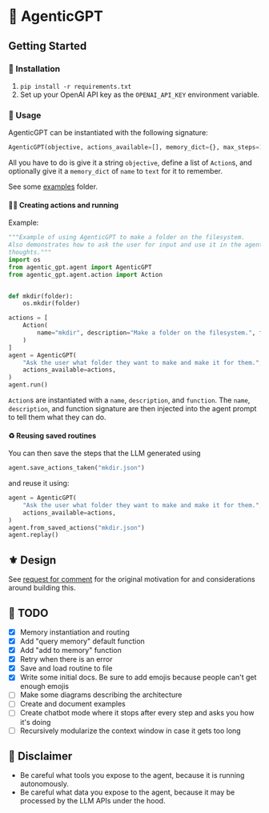 # 🪽 AgenticGPT

## Getting Started
### 🔨 Installation
1. `pip install -r requirements.txt`
2. Set up your OpenAI API key as the `OPENAI_API_KEY` environment variable.

### 🦭 Usage
AgenticGPT can be instantiated with the following signature:
```python
AgenticGPT(objective, actions_available=[], memory_dict={}, max_steps=100, model="gpt-3.5-turbo", verbose=False)
```
All you have to do is give it a string `objective`, define a list of `Action`s, and optionally give it a `memory_dict` of `name` to `text` for it to remember.

See some [examples](examples/) folder.

#### 🏃🏽 Creating actions and running

Example: 

```python
"""Example of using AgenticGPT to make a folder on the filesystem.
Also demonstrates how to ask the user for input and use it in the agent's
thoughts."""
import os
from agentic_gpt.agent import AgenticGPT
from agentic_gpt.agent.action import Action


def mkdir(folder):
    os.mkdir(folder)

actions = [
    Action(
        name="mkdir", description="Make a folder on the filesystem.", function=mkdir
    )
]
agent = AgenticGPT(
    "Ask the user what folder they want to make and make it for them.",
    actions_available=actions,
)
agent.run()
```

`Action`s are instantiated with a `name`, `description`, and `function`. The `name`, `description`, and function signature are then injected into the agent prompt to tell them what they can do.

#### ♻️ Reusing saved routines
You can then save the steps that the LLM generated using

```python
agent.save_actions_taken("mkdir.json")
```

and reuse it using: 

```python
agent = AgenticGPT(
    "Ask the user what folder they want to make and make it for them.",
    actions_available=actions,
)
agent.from_saved_actions("mkdir.json")
agent.replay()
```

## ⚜️ Design

See [request for comment](docs/motivation-rfc.md) for the original motivation for and considerations around building this.

## 🚧 TODO

- [x] Memory instantiation and routing
- [x] Add "query memory" default function
- [x] Add "add to memory" function
- [x] Retry when there is an error
- [x] Save and load routine to file
- [x] Write some initial docs. Be sure to add emojis because people can't get enough emojis
- [ ] Make some diagrams describing the architecture
- [ ] Create and document examples
- [ ] Create chatbot mode where it stops after every step and asks you how it's doing
- [ ] Recursively modularize the context window in case it gets too long

## 🚨 Disclaimer

- Be careful what tools you expose to the agent, because it is running autonomously.
- Be careful what data you expose to the agent, because it may be processed by the LLM APIs under the hood.